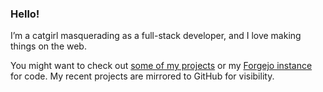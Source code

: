 ### Hello!

I’m a catgirl masquerading as a full-stack developer, and I love making things on the web.

You might want to check out [some of my projects](https://basil.cafe/projects) or my [Forgejo instance](https://git.basil.cafe/basil) for code. My recent projects are mirrored to GitHub for visibility.
